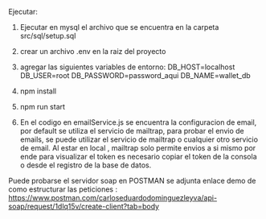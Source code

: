 Ejecutar:

1) Ejecutar en mysql el archivo que se encuentra en la carpeta src/sql/setup.sql
2) crear un archivo .env en la raiz del proyecto
3) agregar las siguientes variables de entorno:
    DB_HOST=localhost
    DB_USER=root
    DB_PASSWORD=password_aqui
    DB_NAME=wallet_db
4) npm install
5) npm run start

6) En el codigo en emailService.js se encuentra la configuracion de email, por default se utiliza el servicio de mailtrap, para probar el envio de emails, se puede utilizar el servicio de mailtrap o cualquier otro servicio de email.
Al estar en local , mailtrap solo permite envios a si mismo por ende para visualizar el token es necesario copiar el token de la consola o desde el registro de la base de datos.

Puede probarse el servidor soap en POSTMAN
se adjunta enlace demo de como estructurar las peticiones : https://www.postman.com/carloseduardodominguezleyva/api-soap/request/1dlq15v/create-client?tab=body
